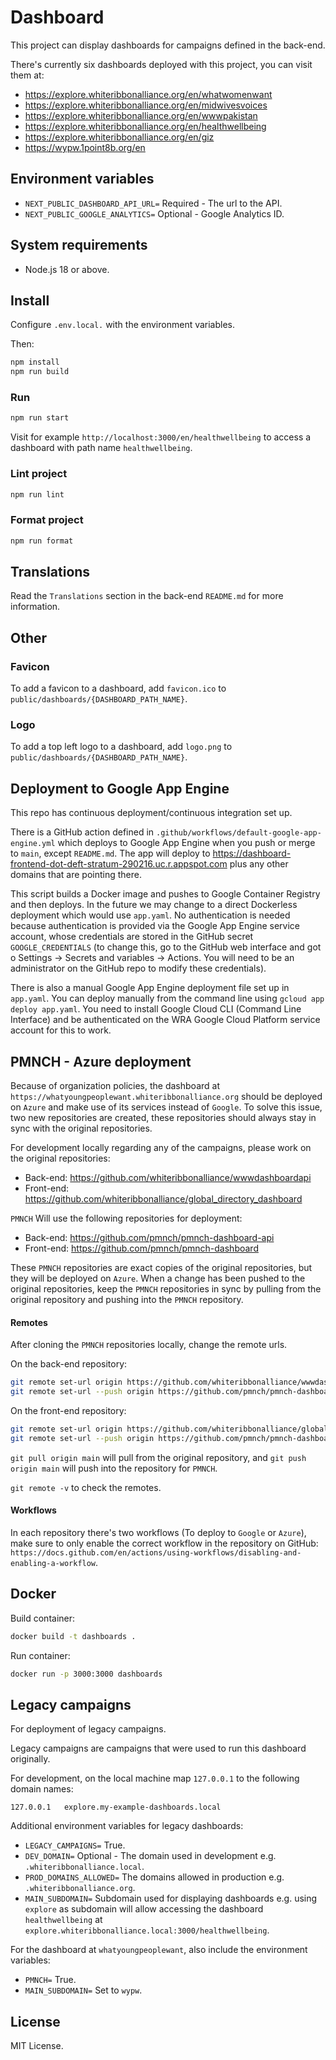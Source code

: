 # Dashboard

This project can display dashboards for campaigns defined in the back-end.

There's currently six dashboards deployed with this project, you can visit them at:

- https://explore.whiteribbonalliance.org/en/whatwomenwant
- https://explore.whiteribbonalliance.org/en/midwivesvoices
- https://explore.whiteribbonalliance.org/en/wwwpakistan
- https://explore.whiteribbonalliance.org/en/healthwellbeing
- https://explore.whiteribbonalliance.org/en/giz
- https://wypw.1point8b.org/en

## Environment variables

- `NEXT_PUBLIC_DASHBOARD_API_URL=` Required - The url to the API.
- `NEXT_PUBLIC_GOOGLE_ANALYTICS=` Optional - Google Analytics ID.

## System requirements

- Node.js 18 or above.

## Install

Configure `.env.local.` with the environment variables.

Then:

```bash
npm install
npm run build
```

### Run

```bash
npm run start
```

Visit for example `http://localhost:3000/en/healthwellbeing` to access a dashboard with path name `healthwellbeing`.

### Lint project

```bash
npm run lint
```

### Format project

```bash
npm run format
```

## Translations

Read the `Translations` section in the back-end `README.md` for more information.

## Other

### Favicon

To add a favicon to a dashboard, add `favicon.ico` to `public/dashboards/{DASHBOARD_PATH_NAME}`.

### Logo

To add a top left logo to a dashboard, add `logo.png` to `public/dashboards/{DASHBOARD_PATH_NAME}`.

## Deployment to Google App Engine

This repo has continuous deployment/continuous integration set up.

There is a GitHub action defined in `.github/workflows/default-google-app-engine.yml` which deploys to Google App Engine
when you push or merge to `main`, except `README.md`. The app will deploy
to https://dashboard-frontend-dot-deft-stratum-290216.uc.r.appspot.com plus any other domains that are pointing there.

This script builds a Docker image and pushes to Google Container Registry and then deploys. In the future we may change
to a direct Dockerless deployment which would use `app.yaml`. No authentication is needed because authentication is
provided
via the Google App Engine service account, whose credentials are stored in the GitHub secret `GOOGLE_CREDENTIALS` (to
change this, go to the GitHub web interface and got o Settings -> Secrets and variables -> Actions. You will need to be
an administrator on the GitHub repo to modify these credentials).

There is also a manual Google App Engine deployment file set up in `app.yaml`. You can deploy manually from the command
line using `gcloud app deploy app.yaml`. You need to install Google Cloud CLI (Command Line Interface) and be
authenticated on the WRA Google Cloud Platform service account for this to work.

## PMNCH - Azure deployment

Because of organization policies, the dashboard at `https://whatyoungpeoplewant.whiteribbonalliance.org` should be
deployed on `Azure` and make use of its services instead of `Google`. To solve this issue, two new repositories are
created, these repositories should always stay in sync with the original repositories.

For development locally regarding any of the campaigns, please work on the original repositories:

- Back-end: https://github.com/whiteribbonalliance/wwwdashboardapi
- Front-end: https://github.com/whiteribbonalliance/global_directory_dashboard

`PMNCH` Will use the following repositories for deployment:

- Back-end: https://github.com/pmnch/pmnch-dashboard-api
- Front-end: https://github.com/pmnch/pmnch-dashboard

These `PMNCH` repositories are exact copies of the original repositories, but they will be deployed on `Azure`.
When a change has been pushed to the original repositories, keep the `PMNCH` repositories in sync by pulling from
the original repository and pushing into the `PMNCH` repository.

#### Remotes

After cloning the `PMNCH` repositories locally, change the remote urls.

On the back-end repository:

```bash
git remote set-url origin https://github.com/whiteribbonalliance/wwwdashboardapi.git
git remote set-url --push origin https://github.com/pmnch/pmnch-dashboard-api.git
```

On the front-end repository:

```bash
git remote set-url origin https://github.com/whiteribbonalliance/global_directory_dashboard.git
git remote set-url --push origin https://github.com/pmnch/pmnch-dashboard.git
```

`git pull origin main` will pull from the original repository, and `git push origin main` will push into the repository
for `PMNCH`.

`git remote -v` to check the remotes.

#### Workflows

In each repository there's two workflows (To deploy to `Google` or `Azure`), make sure to only enable the correct
workflow in
the repository on GitHub: `https://docs.github.com/en/actions/using-workflows/disabling-and-enabling-a-workflow`.

## Docker

Build container:

```bash
docker build -t dashboards .
```

Run container:

```bash
docker run -p 3000:3000 dashboards
```

## Legacy campaigns

For deployment of legacy campaigns.

Legacy campaigns are campaigns that were used to run this dashboard originally.

For development, on the local machine map `127.0.0.1` to the following domain names:

```text
127.0.0.1   explore.my-example-dashboards.local
```

Additional environment variables for legacy dashboards:

- `LEGACY_CAMPAIGNS=` True.
- `DEV_DOMAIN=` Optional - The domain used in development e.g. `.whiteribbonalliance.local`.
- `PROD_DOMAINS_ALLOWED=` The domains allowed in production e.g. `.whiteribbonalliance.org`.
- `MAIN_SUBDOMAIN=` Subdomain used for displaying dashboards e.g. using `explore` as subdomain will allow
  accessing the dashboard `healthwellbeing` at `explore.whiteribbonalliance.local:3000/healthwellbeing`.

For the dashboard at `whatyoungpeoplewant`, also include the environment variables:

- `PMNCH=` True.
- `MAIN_SUBDOMAIN=` Set to `wypw`.

## License

MIT License.